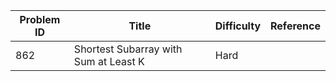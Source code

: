 | Problem ID | Title | Difficulty | Reference
| --- | --- | --- | ---
| 862 | Shortest Subarray with Sum at Least K | Hard | 
